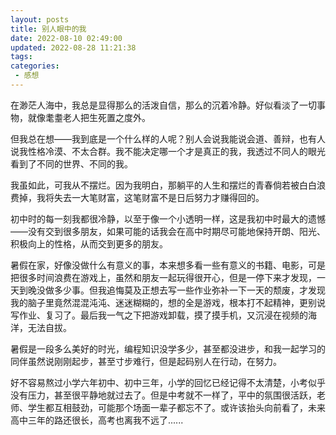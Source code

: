 ```yaml
---
layout: posts
title: 别人眼中的我
date: 2022-08-10 02:49:00
updated: 2022-08-28 11:21:38
tags: 
categories: 
 - 感想
---
```

在渺茫人海中，我总是显得那么的活泼自信，那么的沉着冷静。好似看淡了一切事物，就像耄耋老人把生死置之度外。

但我总在想——我到底是一个什么样的人呢？别人会说我能说会道、善辩，也有人说我性格冷漠、不太合群。我不能决定哪一个才是真正的我，我透过不同人的眼光看到了不同的世界、不同的我。

我虽如此，可我从不摆烂。因为我明白，那躺平的人生和摆烂的青春倘若被白白浪费掉，我将失去一大笔财富，这笔财富不是日后努力才赚得回的。

初中时的每一刻我都很冷静，以至于像一个小透明一样，这是我初中时最大的遗憾——没有交到很多朋友，如果可能的话我会在高中时期尽可能地保持开朗、阳光、积极向上的性格，从而交到更多的朋友。

暑假在家，好像没做什么有意义的事，本来想多看一些有意义的书籍、电影，可是把很多时间浪费在游戏上，虽然和朋友一起玩得很开心，但是一停下来才发现，一天到晚没做多少事。但我追悔莫及正想去写一些作业弥补一下一天的颓废，才发现我的脑子里竟然混混沌沌、迷迷糊糊的，想的全是游戏，根本打不起精神，更别说写作业、复习了。最后我一气之下把游戏卸载，摸了摸手机，又沉浸在视频的海洋，无法自拔。

暑假是一段多么美好的时光，编程知识没学多少，甚至都没进步，和我一起学习的同伴虽然说刚刚起步，甚至寸步难行，但是起码别人在行动，在努力。

好不容易熬过小学六年初中、初中三年，小学的回忆已经记得不太清楚，小考似乎没有压力，甚至很平静地就过去了。但是中考就不一样了，平中的氛围很活跃，老师、学生都互相鼓劲，可能那个场面一辈子都忘不了。或许该抬头向前看了，未来高中三年的路还很长，高考也离我不远了......